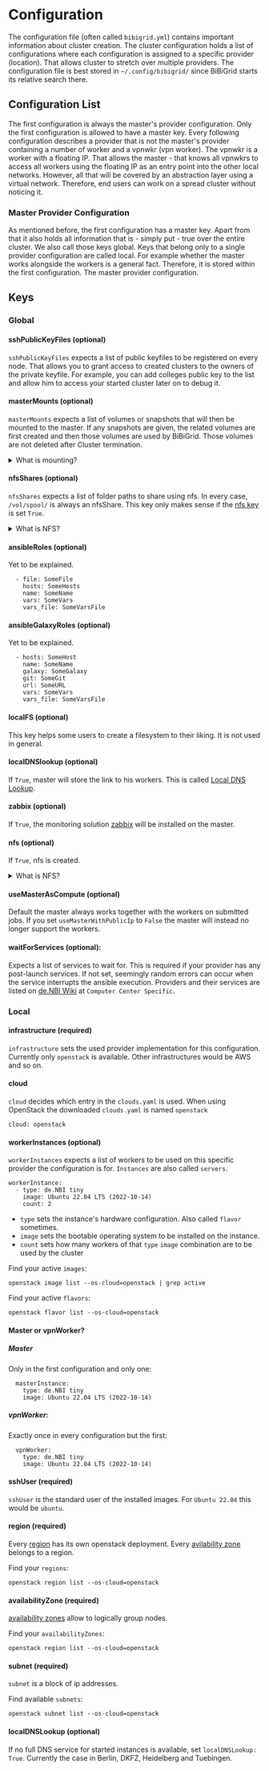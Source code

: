 # Configuration

The configuration file (often called `bibigrid.yml`) contains important information about cluster creation.
The cluster configuration holds a list of configurations where each configuration is assigned to a specific provider 
(location). That allows cluster to stretch over multiple providers. The configuration file is best stored in
`~/.config/bibigrid/` since BiBiGrid starts its relative search there.

## Configuration List
The first configuration is always the master's provider configuration.
Only the first configuration is allowed to have a master key.
Every following configuration describes a provider that is not the master's provider containing a number of worker and a
vpnwkr (vpn worker). The vpnwkr is a worker with a floating IP. That allows the master - that knows all vpnwkrs to access
all workers using the floating IP as an entry point into the other local networks. However, all that will be covered by
an abstraction layer using a virtual network. Therefore, end users can work on a spread cluster without noticing it.

### Master Provider Configuration
As mentioned before, the first configuration has a master key. Apart from that it also holds all information that is -
simply put - true over the entire cluster. We also call those keys global. 
Keys that belong only to a single provider configuration are called local.
For example whether the master works alongside the workers is a general fact.
Therefore, it is stored within the first configuration. The master provider configuration.

## Keys

### Global

#### sshPublicKeyFiles (optional)
`sshPublicKeyFiles` expects a list of public keyfiles to be registered on every node. That allows you to grant access to
created clusters to the owners of the private keyfile. For example, you can add colleges public key to the list and allow
him to access your started cluster later on to debug it.

#### masterMounts (optional)
`masterMounts` expects a list of volumes or snapshots that will then be mounted to the master. If any snapshots are
given, the related volumes are first created and then those volumes are used by BiBiGrid. Those volumes are not deleted
after Cluster termination.

<details>
<summary>
 What is mounting?
</summary>

[Mounting](https://man7.org/linux/man-pages/man8/mount.8.html) adds a new filesystem to the file tree allowing access.

</details>



#### nfsShares (optional)
`nfsShares` expects a list of folder paths to share using nfs. In every case, `/vol/spool/` is always an nfsShare.
This key only makes sense if the [nfs key](#nfs) is set `True`.

<details>
<summary>
What is NFS?
</summary>

NFS (Network File System) is a stable and well-functioning network protocol for exchanging files over the local network.
</details>

#### ansibleRoles (optional)
Yet to be explained.
```
  - file: SomeFile
    hosts: SomeHosts
    name: SomeName
    vars: SomeVars
    vars_file: SomeVarsFile
```
#### ansibleGalaxyRoles (optional)
Yet to be explained.
```
  - hosts: SomeHost
    name: SomeName
    galaxy: SomeGalaxy
    git: SomeGit
    url: SomeURL
    vars: SomeVars
    vars_file: SomeVarsFile
```

#### localFS (optional)
This key helps some users to create a filesystem to their liking. It is not used in general.

#### localDNSlookup (optional)
If `True`, master will store the link to his workers. This is called 
[Local DNS Lookup](https://helpdeskgeek.com/networking/edit-hosts-file/).

#### zabbix (optional)
If `True`, the monitoring solution [zabbix](https://www.zabbix.com/) will be installed on the master.

#### nfs (optional)
If `True`, nfs is created.

<details>
<summary>
What is NFS?
</summary>

NFS (Network File System) is a stable and well-functioning network protocol for exchanging files over the local network.
</details>

#### useMasterAsCompute (optional)
Default the master always works together with the workers on submitted jobs. If you set `useMasterWithPublicIp`
 to `False` the master will instead no longer support the workers.

#### waitForServices (optional):
Expects a list of services to wait for. This is required if your provider has any post-launch services. If not set,
seemingly random errors can occur when the service interrupts the ansible execution. Providers and their services are
listed on [de.NBI Wiki](https://cloud.denbi.de/wiki/) at `Computer Center Specific`.

### Local

#### infrastructure (required)
`infrastructure` sets the used provider implementation for this configuration. Currently only `openstack` is available.
Other infrastructures would be AWS and so on.

#### cloud
`cloud` decides which entry in the `clouds.yaml` is used. 
When using OpenStack the downloaded `clouds.yaml` is named `openstack`

`cloud: openstack`

####  workerInstances (optional)
`workerInstances` expects a list of workers to be used on this specific provider the configuration is for.
`Instances` are also called `servers`.

```
workerInstance:
  - type: de.NBI tiny
    image: Ubuntu 22.04 LTS (2022-10-14)
    count: 2
```
- `type` sets the instance's hardware configuration. Also called `flavor` sometimes.
- `image` sets the bootable operating system to be installed on the instance.
- `count` sets how many workers of that `type` `image` combination are to be used by the cluster

Find your active `images`:

```
openstack image list --os-cloud=openstack | grep active
```

Find your active `flavors`:

```
openstack flavor list --os-cloud=openstack
```

#### Master or vpnWorker?

##### Master
Only in the first configuration and only one:
```
  masterInstance:
    type: de.NBI tiny
    image: Ubuntu 22.04 LTS (2022-10-14)
```

##### vpnWorker:
Exactly once in every configuration but the first:
```
  vpnWorker:
    type: de.NBI tiny
    image: Ubuntu 22.04 LTS (2022-10-14)
```

#### sshUser (required)
`sshUser` is the standard user of the installed images. For `Ubuntu 22.04` this would be `ubuntu`.

#### region (required)
Every [region](https://docs.openstack.org/python-openstackclient/rocky/cli/command-objects/region.html) has its own
openstack deployment. Every [avilability zone](#availabilityzone-required) belongs to a region.

Find your `regions`:
```
openstack region list --os-cloud=openstack
```


#### availabilityZone (required)
[availability zones](https://docs.openstack.org/nova/latest/admin/availability-zones.html) allow to logically group
nodes.

Find your `availabilityZones`:
```
openstack region list --os-cloud=openstack
```

#### subnet (required)
`subnet` is a block of ip addresses.

Find available `subnets`:

```
openstack subnet list --os-cloud=openstack
```

#### localDNSLookup (optional)
If no full DNS service for started instances is available, set `localDNSLookup: True`.
Currently the case in Berlin, DKFZ, Heidelberg and Tuebingen.